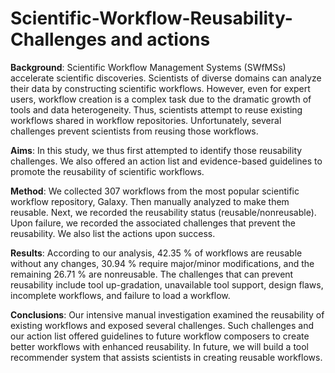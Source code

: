 # Scientific-Workflow-Reusability-Challenges and actions
**Background**: Scientific Workflow Management Systems (SWfMSs) accelerate scientific discoveries. Scientists of diverse domains can analyze their data by constructing scientific workflows. However, even for expert users, workflow creation is a complex task due to the dramatic growth of tools and data heterogeneity. Thus, scientists attempt to reuse existing workflows shared in workflow repositories. Unfortunately, several challenges prevent scientists from reusing those workflows.

**Aims**: In this study, we thus first attempted to identify those reusability challenges. We also offered an action list and evidence-based guidelines to promote the reusability of scientific workflows.

**Method**: We collected 307 workflows from the most popular scientific workflow repository, Galaxy. Then manually analyzed to make them reusable. Next, we recorded the reusability status (reusable/nonreusable). Upon failure, we recorded the associated challenges that prevent the reusability. We also list the actions upon success.

**Results**: According to our analysis, 42.35 \% of workflows are reusable without any changes, 30.94 \% require major/minor modifications, and the remaining 26.71 \% are nonreusable. The challenges that can prevent reusability include tool up-gradation, unavailable tool support, design flaws, incomplete workflows, and failure to load a workflow.

**Conclusions**: Our intensive manual investigation examined the reusability of existing workflows and exposed several challenges. Such challenges and our action list offered guidelines to future workflow composers to create better workflows with enhanced reusability. In future, we will build a tool recommender system that assists scientists in creating reusable workflows.

